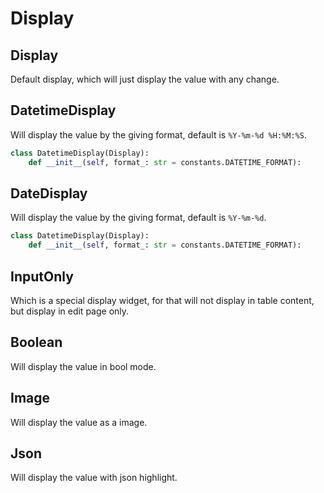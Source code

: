 # Display

## Display

Default display, which will just display the value with any change.

## DatetimeDisplay

Will display the value by the giving format, default is `%Y-%m-%d %H:%M:%S`.

```python
class DatetimeDisplay(Display):
    def __init__(self, format_: str = constants.DATETIME_FORMAT):
```

## DateDisplay

Will display the value by the giving format, default is `%Y-%m-%d`.

```python
class DatetimeDisplay(Display):
    def __init__(self, format_: str = constants.DATETIME_FORMAT):
```

## InputOnly

Which is a special display widget, for that will not display in table content, but display in edit page only.

## Boolean

Will display the value in bool mode.

## Image

Will display the value as a image.

## Json

Will display the value with json highlight.
